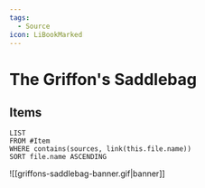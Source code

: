 ```yaml
---
tags:
  - Source
icon: LiBookMarked
---
```


# The Griffon's Saddlebag

## Items

```dataview
LIST
FROM #Item 
WHERE contains(sources, link(this.file.name))
SORT file.name ASCENDING
```

![[griffons-saddlebag-banner.gif|banner]]
